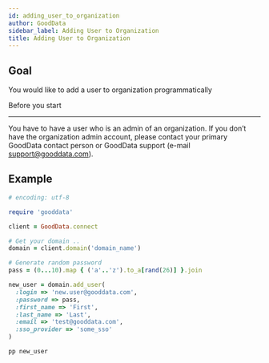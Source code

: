 ```yaml
---
id: adding_user_to_organization
author: GoodData
sidebar_label: Adding User to Organization
title: Adding User to Organization
---
```


Goal
-------

You would like to add a user to organization programmatically

Before you start

-------------

You have to have a user who is an admin of an organization. If you don’t
have the organization admin account, please contact your primary
GoodData contact person or GoodData support (e-mail
<support@gooddata.com>).

Example
--------

```ruby
# encoding: utf-8

require 'gooddata'

client = GoodData.connect

# Get your domain ..
domain = client.domain('domain_name')

# Generate random password
pass = (0...10).map { ('a'..'z').to_a[rand(26)] }.join

new_user = domain.add_user(
  :login => 'new.user@gooddata.com',
  :password => pass,
  :first_name => 'First',
  :last_name => 'Last',
  :email => 'test@gooddata.com',
  :sso_provider => 'some_sso'
)

pp new_user
```
